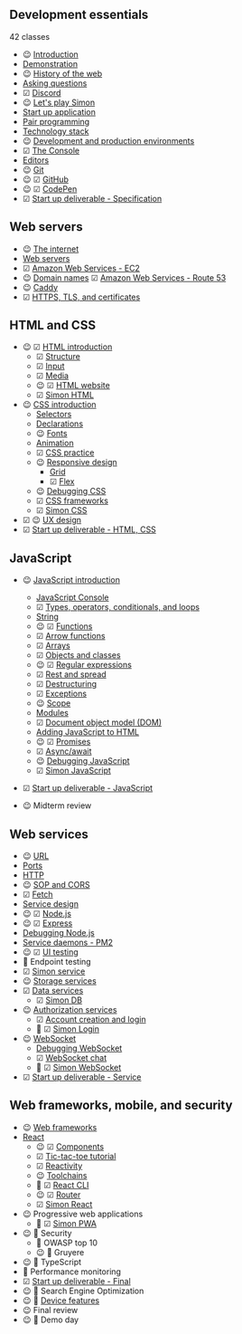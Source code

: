 ## Development essentials

42 classes

- 😉 [Introduction](essentials/introduction/introduction.md)
- [Demonstration](essentials/demo/demo.md)
- 😉 [History of the web](essentials/history/history.md)
- [Asking questions](essentials/askingQuestions/askingQuestions.md)
- ☑ [Discord](essentials/discord/discord.md)
- 😉 [Let's play Simon](essentials/simon/simon.md)
- [Start up application](essentials/startUp/startUp.md)
- [Pair programming](essentials/pairProgramming/pairProgramming.md)
- [Technology stack](essentials/techStack/techStack.md)
- 😉 [Development and production environments](essentials/devAndProd/devAndProd.md)
- ☑ [The Console](essentials/console/console.md)
- [Editors](essentials/editors/editors.md)
- 😉 [Git](essentials/git/git.md)
- 😉 ☑ [GitHub](essentials/gitHub/gitHub.md)
- 😉 ☑ [CodePen](essentials/codePen/codepen.md)
- ☑ [Start up deliverable - Specification](essentials/startUpSpec/startUpSpec.md)

## Web servers

- 😉 [The internet](webServers/internet/internet.md)
- [Web servers](webServers/webServers/webServers.md)
- ☑ [Amazon Web Services - EC2](webServers/amazonWebServicesEc2/amazonWebServicesEc2.md)
- 😉 [Domain names](webServers/domainNames/domainNames.md)
  ☑ [Amazon Web Services - Route 53](webServers/amazonWebServicesRoute53/amazonWebServicesRoute53.md)
- 😉 [Caddy](webServers/caddy/caddy.md)
- ☑ [HTTPS, TLS, and certificates](webServers/https/https.md)

## HTML and CSS

- 😉 ☑ [HTML introduction](html/introduction/introduction.md)
  - ☑ [Structure](html/structure/structure.md)
  - ☑ [Input](html/input/input.md)
  - ☑ [Media](html/media/media.md)
  - 😉 ☑ [HTML website](https://github.com/webprogramming260/website-html#readme)
  - ☑ [Simon HTML](https://github.com/webprogramming260/simon-html#readme)
- 😉 [CSS introduction](css/introduction/introduction.md)
  - [Selectors](css/selectors/selectors.md)
  - [Declarations](css/declarations/declarations.md)
  - 😉 [Fonts](css/fonts/fonts.md)
  - [Animation](css/animation/animation.md)
  - ☑ [CSS practice](css/practice/practice.md)
  - 😉 [Responsive design](css/responsive/responsive.md)
    - [Grid](css/grid/grid.md)
    - ☑ [Flex](css/flexbox/flexbox.md)
  - 😉 [Debugging CSS](css/debuggingCss/debuggingCss.md)
  - ☑ [CSS frameworks](css/frameworks/frameworks.md)
  - ☑ [Simon CSS](https://github.com/webprogramming260/simon-css#readme)
- ☑ 😉 [UX design](uxdesign/uxdesign.md)
- ☑ [Start up deliverable - HTML, CSS](css/startUpHtmlCss/startUpHtmlCss.md)

## JavaScript

- 😉 [JavaScript introduction](javascript/introduction/introduction.md)
  - [JavaScript Console](javascript/console/console.md)
  - ☑ [Types, operators, conditionals, and loops](javascript/typeConstruct/typeConstruct.md)
  - [String](javascript/string/string.md)
  - 😉 ☑ [Functions](javascript/functions/functions.md)
  - ☑ [Arrow functions](javascript/arrow/arrow.md)
  - ☑ [Arrays](javascript/array/array.md)
  - ☑ [Objects and classes](javascript/objectClasses/objectClasses.md)
  - 😉 ☑ [Regular expressions](javascript/regularExpressions/regularExpressions.md)
  - ☑ [Rest and spread](javascript/restSpread/restSpread.md)
  - ☑ [Destructuring](javascript/destructuring/destructuring.md)
  - ☑ [Exceptions](javascript/exceptions/exceptions.md)
  - 😉 [Scope](javascript/scope/scope.md)
  - [Modules](javascript/modules/modules.md)
  - ☑ [Document object model (DOM)](javascript/dom/dom.md)
  - [Adding JavaScript to HTML](javascript/addingToHtml/addingToHtml.md)
  - 😉 ☑ [Promises](javascript/promises/promises.md)
  - ☑ [Async/await](javascript/asyncAwait/asyncAwait.md)
  - 😉 [Debugging JavaScript](javascript/debuggingJavascript/debuggingJavascript.md)
  - ☑ [Simon JavaScript](https://github.com/webprogramming260/simon-javascript#readme)
- ☑ [Start up deliverable - JavaScript](javascript/startUpJavascript/startUpJavascript.md)

- 😉 Midterm review

## Web services

- 😉 [URL](webServices/url/url.md)
- [Ports](webServices/ports/ports.md)
- [HTTP](webServices/http/http.md)
- 😉 [SOP and CORS](webServices/cors/cors.md)
- ☑ [Fetch](webServices/fetch/fetch.md)
- [Service design](webServices/design/design.md)
- 😉 ☑ [Node.js](webServices/node/node.md)
- 😉 ☑ [Express](webServices/express/express.md)
- [Debugging Node.js](webServices/debuggingNode/debuggingNode.md)
- [Service daemons - PM2](webServices/pm2/pm2.md)
- 😉 ☑ [UI testing](webServices/uiTesting/uiTesting.md)
- 🚧 Endpoint testing
- ☑ [Simon service](https://github.com/webprogramming260/simon-service#readme)
- 😉 [Storage services](webServices/storageServices/storageServices.md)
- ☑ [Data services](webServices/dataServices/dataServices.md)
  - ☑ [Simon DB](https://github.com/webprogramming260/simon-db#readme)
- 😉 [Authorization services](webServices/authorizationServices/authorizationServices.md)
  - ☑ [Account creation and login](webServices/login/login.md)
  - 🚧 ☑ [Simon Login](https://github.com/webprogramming260/simon-login#readme)
- 😉 [WebSocket](webServices/webSocket/webSocket.md)
  - [Debugging WebSocket](webServices/webSocket/debugging.md)
  - ☑ [WebSocket chat](webServices/webSocket/chat.md)
  - 🚧 ☑ [Simon WebSocket](https://github.com/webprogramming260/simon-websocket#readme)
- ☑ [Start up deliverable - Service](webServices/startUpService/startUpService.md)

## Web frameworks, mobile, and security

- 😉 [Web frameworks](webFrameworks/introduction/introduction.md)
- [React](webFrameworks/react/introduction/introduction.md)
  - 😉 ☑ [Components](webFrameworks/react/components/components.md)
  - ☑ [Tic-tac-toe tutorial](webFrameworks/react/ticTacToe/ticTacToe.md)
  - ☑ [Reactivity](webFrameworks/react/reactivity/reactivity.md)
  - 😉 [Toolchains](webFrameworks/react/toolChains/toolChains.md)
  - 🚧 ☑ [React CLI](webFrameworks/react/cli/cli.md)
  - 😉 ☑ [Router](webFrameworks/react/router/router.md)
  - ☑ [Simon React](https://github.com/webprogramming260/simon-react#readme)
- 😉 Progressive web applications
  - 🚧 ☑ [Simon PWA](https://github.com/webprogramming260/simon-pwa#readme)
- 😉 🚧 Security
  - 🚧 OWASP top 10
  - 😉 🚧 Gruyere
- 😉 🚧 TypeScript
- 🚧 Performance monitoring
- ☑ [Start up deliverable - Final](webFrameworks/startUpFinal/startUpFinal.md)
- 😉 🚧 Search Engine Optimization
- 😉 🚧 [Device features](webFrameworks/device/device.md)
- 😉 Final review
- 😉 🚧 Demo day
